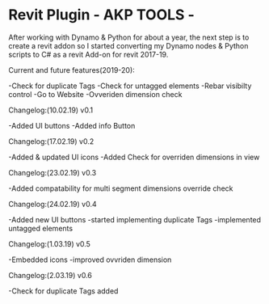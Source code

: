 # Revit Plugin - AKP TOOLS -


After working with Dynamo & Python for about a year, the next step is to create a revit addon so I 
started converting my Dynamo nodes & Python scripts to C# as a revit Add-on for revit 2017-19.

Current and future features(2019-20):

-Check for duplicate Tags 
-Check for untagged elements 
-Rebar visibilty control
-Go to Website
-Ovveriden dimension check

Changelog:(10.02.19) v0.1

-Added UI buttons
-Added info Button

Changelog:(17.02.19) v0.2

-Added & updated UI icons
-Added Check for overriden dimensions in view

Changelog:(23.02.19) v0.3

-Added compatability for multi segment dimensions override check

Changelog:(24.02.19) v0.4

-Added new UI buttons
-started implementing duplicate Tags
-implemented untagged elements

Changelog:(1.03.19) v0.5

-Embedded icons
-improved ovvriden dimension

Changelog:(2.03.19) v0.6

-Check for duplicate Tags added



